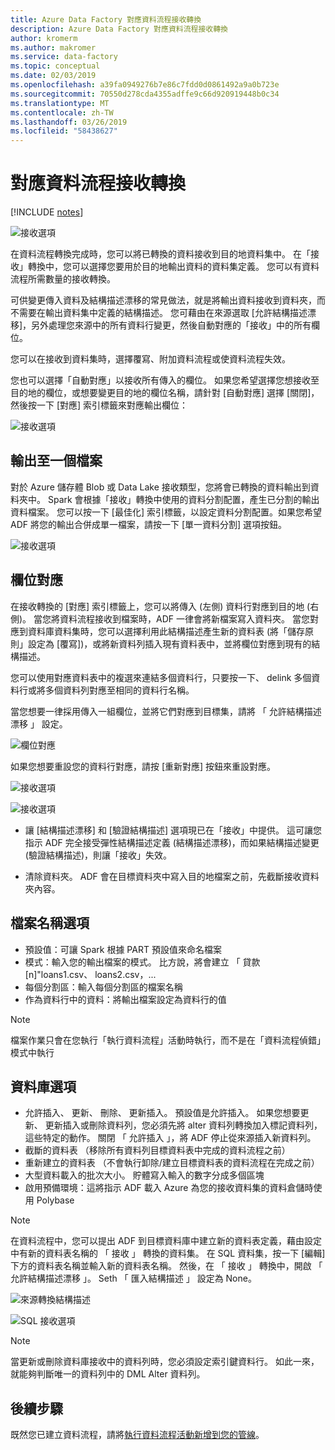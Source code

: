 ```yaml
---
title: Azure Data Factory 對應資料流程接收轉換
description: Azure Data Factory 對應資料流程接收轉換
author: kromerm
ms.author: makromer
ms.service: data-factory
ms.topic: conceptual
ms.date: 02/03/2019
ms.openlocfilehash: a39fa0949276b7e86c7fdd0d0861492a9a0b723e
ms.sourcegitcommit: 70550d278cda4355adffe9c66d920919448b0c34
ms.translationtype: MT
ms.contentlocale: zh-TW
ms.lasthandoff: 03/26/2019
ms.locfileid: "58438627"
---
```

# <a name="mapping-data-flow-sink-transformation"></a>對應資料流程接收轉換

[!INCLUDE [notes](../../includes/data-factory-data-flow-preview.md)]

![接收選項](media/data-flow/sink1.png "接收 1")

在資料流程轉換完成時，您可以將已轉換的資料接收到目的地資料集中。 在「接收」轉換中，您可以選擇您要用於目的地輸出資料的資料集定義。 您可以有資料流程所需數量的接收轉換。

可供變更傳入資料及結構描述漂移的常見做法，就是將輸出資料接收到資料夾，而不需要在輸出資料集中定義的結構描述。 您可藉由在來源選取 [允許結構描述漂移]，另外處理您來源中的所有資料行變更，然後自動對應的「接收」中的所有欄位。

您可以在接收到資料集時，選擇覆寫、附加資料流程或使資料流程失效。

您也可以選擇「自動對應」以接收所有傳入的欄位。 如果您希望選擇您想接收至目的地的欄位，或想要變更目的地的欄位名稱，請針對 [自動對應] 選擇 [關閉]，然後按一下 [對應] 索引標籤來對應輸出欄位：

![接收選項](media/data-flow/sink2.png "接收 2")

## <a name="output-to-one-file"></a>輸出至一個檔案
對於 Azure 儲存體 Blob 或 Data Lake 接收類型，您將會已轉換的資料輸出到資料夾中。 Spark 會根據「接收」轉換中使用的資料分割配置，產生已分割的輸出資料檔案。 您可以按一下 [最佳化] 索引標籤，以設定資料分割配置。如果您希望 ADF 將您的輸出合併成單一檔案，請按一下 [單一資料分割] 選項按鈕。

![接收選項](media/data-flow/opt001.png "接收選項")

## <a name="field-mapping"></a>欄位對應

在接收轉換的 [對應] 索引標籤上，您可以將傳入 (左側) 資料行對應到目的地 (右側)。 當您將資料流程接收到檔案時，ADF 一律會將新檔案寫入資料夾。 當您對應到資料庫資料集時，您可以選擇利用此結構描述產生新的資料表 (將「儲存原則」設定為 [覆寫])，或將新資料列插入現有資料表中，並將欄位對應到現有的結構描述。

您可以使用對應資料表中的複選來連結多個資料行，只要按一下、 delink 多個資料行或將多個資料列對應至相同的資料行名稱。

當您想要一律採用傳入一組欄位，並將它們對應到目標集，請將 「 允許結構描述漂移 」 設定。

![欄位對應](media/data-flow/multi1.png "多個選項")

如果您想要重設您的資料行對應，請按 [重新對應] 按鈕來重設對應。

![接收選項](media/data-flow/sink1.png "接收一")

![接收選項](media/data-flow/sink2.png "接收")

* 讓 [結構描述漂移] 和 [驗證結構描述] 選項現已在「接收」中提供。 這可讓您指示 ADF 完全接受彈性結構描述定義 (結構描述漂移)，而如果結構描述變更 (驗證結構描述)，則讓「接收」失效。

* 清除資料夾。 ADF 會在目標資料夾中寫入目的地檔案之前，先截斷接收資料夾內容。

## <a name="file-name-options"></a>檔案名稱選項

   * 預設值：可讓 Spark 根據 PART 預設值來命名檔案
   * 模式：輸入您的輸出檔案的模式。 比方說，將會建立 「 貸款 [n]"loans1.csv、 loans2.csv，...
   * 每個分割區：輸入每個分割區的檔案名稱
   * 作為資料行中的資料：將輸出檔案設定為資料行的值

> [!NOTE]
> 檔案作業只會在您執行「執行資料流程」活動時執行，而不是在「資料流程偵錯」模式中執行

## <a name="database-options"></a>資料庫選項

* 允許插入、 更新、 刪除、 更新插入。 預設值是允許插入。 如果您想要更新、 更新插入或刪除資料列，您必須先將 alter 資料列轉換加入標記資料列，這些特定的動作。 關閉 「 允許插入 」，將 ADF 停止從來源插入新資料列。
* 截斷的資料表 （移除所有資料列目標資料表中完成的資料流程之前）
* 重新建立的資料表 （不會執行卸除/建立目標資料表的資料流程在完成之前）
* 大型資料載入的批次大小。 貯體寫入輸入的數字分成多個區塊
* 啟用預備環境：這將指示 ADF 載入 Azure 為您的接收資料集的資料倉儲時使用 Polybase

> [!NOTE]
> 在資料流程中，您可以提出 ADF 到目標資料庫中建立新的資料表定義，藉由設定中有新的資料表名稱的 「 接收 」 轉換的資料集。 在 SQL 資料集，按一下 [編輯] 下方的資料表名稱並輸入新的資料表名稱。 然後，在 「 接收 」 轉換中，開啟 「 允許結構描述漂移 」。 Seth 「 匯入結構描述 」 設定為 None。

![來源轉換結構描述](media/data-flow/dataset2.png "SQL 結構描述")

![SQL 接收選項](media/data-flow/alter-row2.png "SQL 選項")

> [!NOTE]
> 當更新或刪除資料庫接收中的資料列時，您必須設定索引鍵資料行。 如此一來，就能夠判斷唯一的資料列中的 DML Alter 資料列。

## <a name="next-steps"></a>後續步驟

既然您已建立資料流程，請將[執行資料流程活動新增到您的管線](concepts-data-flow-overview.md)。
